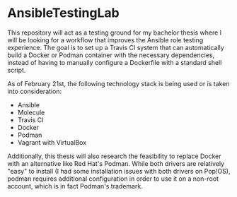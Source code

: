 # AnsibleTestingLab
This repository will act as a testing ground for my bachelor thesis where I will be looking for a workflow that improves the Ansible role testing experience. The goal is to set up a Travis CI system that can automatically build a Docker or Podman container with the necessary dependencies, instead of having to manually configure a Dockerfile with a standard shell script.

As of February 21st, the following technology stack is being used or is taken into consideration:

* Ansible
* Molecule
* Travis CI
* Docker
* Podman
* Vagrant with VirtualBox

Additionally, this thesis will also research the feasibility to replace Docker with an alternative like Red Hat's Podman. While both drivers are relatively "easy" to install (I had some installation issues with both drivers on Pop!OS), podman requires additional configuration in order to use it on a non-root account, which is in fact Podman's trademark. 
